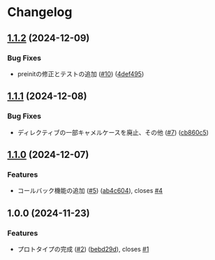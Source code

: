 # Changelog

## [1.1.2](https://github.com/kos-dw/stamper/compare/v1.1.1...v1.1.2) (2024-12-09)


### Bug Fixes

* preinitの修正とテストの追加 ([#10](https://github.com/kos-dw/stamper/issues/10)) ([4def495](https://github.com/kos-dw/stamper/commit/4def495f121d8af16d771f72d101c960c7d38c03))

## [1.1.1](https://github.com/kos-dw/stamper/compare/v1.1.0...v1.1.1) (2024-12-08)


### Bug Fixes

* ディレクティブの一部キャメルケースを廃止、その他 ([#7](https://github.com/kos-dw/stamper/issues/7)) ([cb860c5](https://github.com/kos-dw/stamper/commit/cb860c5e76361e720083e35753ef295d71a4e95b))

## [1.1.0](https://github.com/kos-dw/stamper/compare/v1.0.0...v1.1.0) (2024-12-07)


### Features

* コールバック機能の追加 ([#5](https://github.com/kos-dw/stamper/issues/5)) ([ab4c604](https://github.com/kos-dw/stamper/commit/ab4c604bf7c03bd4e7020227a5bcde30ca994b23)), closes [#4](https://github.com/kos-dw/stamper/issues/4)

## 1.0.0 (2024-11-23)


### Features

* プロトタイプの完成 ([#2](https://github.com/kos-dw/stamper/issues/2)) ([bebd29d](https://github.com/kos-dw/stamper/commit/bebd29d80af41d80d4b6a7e8da2bbfde7eb877f3)), closes [#1](https://github.com/kos-dw/stamper/issues/1)
